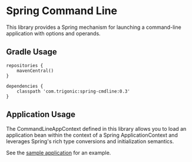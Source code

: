 # Spring Command Line

This library provides a Spring mechanism for launching a command-line
application with options and operands.

## Gradle Usage

    repositories {
        mavenCentral()
    }

    dependencies {
        classpath 'com.trigonic:spring-cmdline:0.3'
    }

## Application Usage

The CommandLineAppContext defined in this library allows you to load an application bean within the context of a Spring
ApplicationContext and leverages Spring's rich type conversions and initialization semantics.

See the [sample application](https://github.com/AlanKrueger/spring-cmdline/blob/master/src/test/java/com/trigonic/utils/spring/cmdline/SampleApplication.java) for an example.

